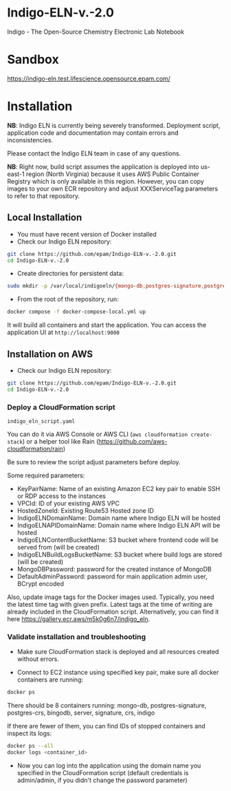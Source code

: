 # Indigo-ELN-v.-2.0

Indigo - The Open-Source Chemistry Electronic Lab Notebook

# Sandbox

https://indigo-eln.test.lifescience.opensource.epam.com/

# Installation

**NB**: Indigo ELN is currently being severely transformed. Deployment script, application code and documentation may contain errors and inconsistencies.

Please contact the Indigo ELN team in case of any questions.

**NB**: Right now, build script assumes the application is deployed into us-east-1 region (North Virginia) because it uses AWS Public Container Registry which is only available in this region.
However, you can copy images to your own ECR repository and adjust XXXServiceTag parameters to refer to that repository.


## Local Installation
- You must have recent version of Docker installed
- Check our Indigo ELN repository:
```bash
git clone https://github.com/epam/Indigo-ELN-v.-2.0.git
cd Indigo-ELN-v.-2.0
```
- Create directories for persistent data:
```bash
sudo mkdir -p /var/local/indigoeln/{mongo-db,postgres-signature,postgres-crs,bingodb}
```
- From the root of the repository, run:
```bash
docker compose -f docker-compose-local.yml up
```
It will build all containers and start the application. You can access the application UI at `http://localhost:9000`


## Installation on AWS
- Check our Indigo ELN repository:
```bash
git clone https://github.com/epam/Indigo-ELN-v.-2.0.git
cd Indigo-ELN-v.-2.0
```

### Deploy a CloudFormation script
`indigo_eln_script.yaml`

You can do it via AWS Console or AWS CLI (`aws cloudformation create-stack`) or a helper tool like Rain (https://github.com/aws-cloudformation/rain)

Be sure to review the script adjust parameters before deploy.

Some required parameters:
- KeyPairName: Name of an existing Amazon EC2 key pair to enable SSH or RDP access to the instances
- VPCId: ID of your existing AWS VPC
- HostedZoneId: Existing Route53 Hosted zone ID
- IndigoELNDomainName: Domain name where Indigo ELN will be hosted
- IndigoELNAPIDomainName: Domain name where Indigo ELN API will be hosted
- IndigoELNContentBucketName: S3 bucket where frontend code will be served from (will be created)
- IndigoELNBuildLogsBucketName: S3 bucket where build logs are stored (will be created)
- MongoDBPassword: password for the created instance of MongoDB
- DefaultAdminPassword: password for main application admin user, BCrypt encoded

Also, update image tags for the Docker images used. Typically, you need the latest time tag with given prefix. Latest tags at the time of writing are already included in the CloudFormation script. Alternatively, you can find it here https://gallery.ecr.aws/m5k0g6n7/indigo_eln. 

### Validate installation and troubleshooting

- Make sure CloudFormation stack is deployed and all resources created without errors.

- Connect to EC2 instance using specified key pair, make sure all docker containers are running:
```bash
docker ps
```
There should be 8 containers running: mongo-db, postgres-signature, postgres-crs, bingodb, server, signature, crs, indigo

If there are fewer of them, you can find IDs of stopped containers and inspect its logs:
```bash
docker ps --all
docker logs <container_id>
```

- Now you can log into the application using the domain name you specified in the CloudFormation script (default credentials is admin/admin, if you didn't change the password parameter)
